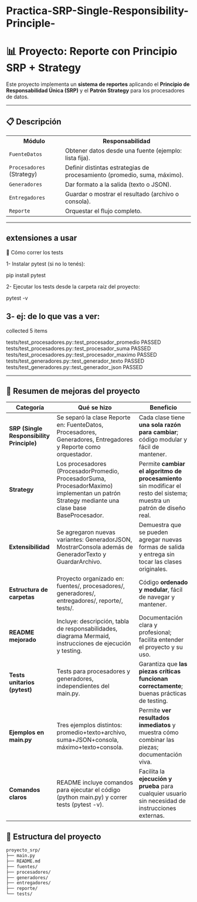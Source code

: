 # Practica-SRP-Single-Responsibility-Principle-

# 📊 Proyecto: Reporte con Principio SRP + Strategy

Este proyecto implementa un **sistema de reportes** aplicando el **Principio de Responsabilidad Única (SRP)** y el **Patrón Strategy** para los procesadores de datos.

---

## 📋 Descripción

<table>
  <tr>
    <th>Módulo</th>
    <th>Responsabilidad</th>
  </tr>
  <tr>
    <td><code>FuenteDatos</code></td>
    <td>Obtener datos desde una fuente (ejemplo: lista fija).</td>
  </tr>
  <tr>
    <td><code>Procesadores</code> (Strategy)</td>
    <td>Definir distintas estrategias de procesamiento (promedio, suma, máximo).</td>
  </tr>
  <tr>
    <td><code>Generadores</code></td>
    <td>Dar formato a la salida (texto o JSON).</td>
  </tr>
  <tr>
    <td><code>Entregadores</code></td>
    <td>Guardar o mostrar el resultado (archivo o consola).</td>
  </tr>
  <tr>
    <td><code>Reporte</code></td>
    <td>Orquestar el flujo completo.</td>
  </tr>
</table>

---

## extensiones a usar

🚀 Cómo correr los tests

1- Instalar pytest (si no lo tenés):

pip install pytest

2- Ejecutar los tests desde la carpeta raíz del proyecto:

pytest -v

3- ej: de lo que vas a ver: 
---------------------------------------
collected 5 items

tests/test_procesadores.py::test_procesador_promedio PASSED
tests/test_procesadores.py::test_procesador_suma PASSED
tests/test_procesadores.py::test_procesador_maximo PASSED
tests/test_generadores.py::test_generador_texto PASSED
tests/test_generadores.py::test_generador_json PASSED

-----------------------------------

<h2>📌 Resumen de mejoras del proyecto</h2>

<table>
  <thead>
    <tr>
      <th>Categoría</th>
      <th>Qué se hizo</th>
      <th>Beneficio</th>
    </tr>
  </thead>
  <tbody>
    <tr>
      <td><strong>SRP (Single Responsibility Principle)</strong></td>
      <td>Se separó la clase Reporte en: FuenteDatos, Procesadores, Generadores, Entregadores y Reporte como orquestador.</td>
      <td>Cada clase tiene <strong>una sola razón para cambiar</strong>; código modular y fácil de mantener.</td>
    </tr>
    <tr>
      <td><strong>Strategy</strong></td>
      <td>Los procesadores (ProcesadorPromedio, ProcesadorSuma, ProcesadorMaximo) implementan un patrón Strategy mediante una clase base BaseProcesador.</td>
      <td>Permite <strong>cambiar el algoritmo de procesamiento</strong> sin modificar el resto del sistema; muestra un patrón de diseño real.</td>
    </tr>
    <tr>
      <td><strong>Extensibilidad</strong></td>
      <td>Se agregaron nuevas variantes: GeneradorJSON, MostrarConsola además de GeneradorTexto y GuardarArchivo.</td>
      <td>Demuestra que se pueden agregar nuevas formas de salida y entrega sin tocar las clases originales.</td>
    </tr>
    <tr>
      <td><strong>Estructura de carpetas</strong></td>
      <td>Proyecto organizado en: fuentes/, procesadores/, generadores/, entregadores/, reporte/, tests/.</td>
      <td>Código <strong>ordenado y modular</strong>, fácil de navegar y mantener.</td>
    </tr>
    <tr>
      <td><strong>README mejorado</strong></td>
      <td>Incluye: descripción, tabla de responsabilidades, diagrama Mermaid, instrucciones de ejecución y testing.</td>
      <td>Documentación clara y profesional; facilita entender el proyecto y su uso.</td>
    </tr>
    <tr>
      <td><strong>Tests unitarios (pytest)</strong></td>
      <td>Tests para procesadores y generadores, independientes del main.py.</td>
      <td>Garantiza que <strong>las piezas críticas funcionan correctamente</strong>; buenas prácticas de testing.</td>
    </tr>
    <tr>
      <td><strong>Ejemplos en main.py</strong></td>
      <td>Tres ejemplos distintos: promedio+texto+archivo, suma+JSON+consola, máximo+texto+consola.</td>
      <td>Permite <strong>ver resultados inmediatos</strong> y muestra cómo combinar las piezas; documentación viva.</td>
    </tr>
    <tr>
      <td><strong>Comandos claros</strong></td>
      <td>README incluye comandos para ejecutar el código (python main.py) y correr tests (pytest -v).</td>
      <td>Facilita la <strong>ejecución y prueba</strong> para cualquier usuario sin necesidad de instrucciones externas.</td>
    </tr>

  </tbody>
</table>

## 📂 Estructura del proyecto

```bash
proyecto_srp/
├── main.py
├── README.md
├── fuentes/
├── procesadores/
├── generadores/
├── entregadores/
├── reporte/
└── tests/

